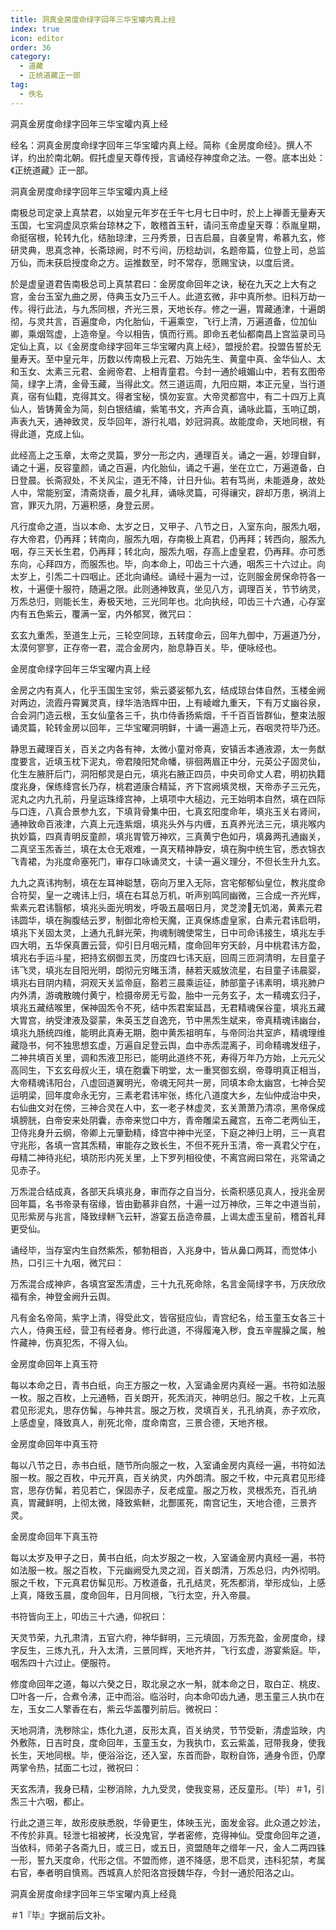 ```yaml
---
title: 洞真金房度命绿字回年三华宝曤内真上经
index: true
icon: editor
order: 36
category:
  - 道藏
  - 正统道藏正一部
tag:
  - 佚名
---
```


洞真金房度命绿字回年三华宝曤内真上经  

经名：洞真金房度命绿字回年三华宝曤内真上经。简称《金房度命经》。撰人不详，约出於南北朝。假托虚皇天尊传授，言诵经存神度命之法。一卷。底本出处：《正统道藏》正一部。  

洞真金房度命绿字回年三华宝曤内真上经  

南极总司定录上真禁君，以始皇元年岁在壬午七月七日中时，於上上禅善无量寿天玉国，七宝洞虚凤京紫台琼林之下，敢稽首玉轩，请问玉帝虚皇天尊：忝胤皇期，命挺宿根，轮转九化，结胎琼津，三丹秀景，日吉启晨，自袭皇冑，希慕九玄，修研灵典，思真念神，长斋琼阙，时不亏间，历稔劫训，名题帝篇，位登上司，总监万仙，而未获启授度命之方。运推数至，时不常存，愿赐宝诀，以度后贤。  

於是虚皇道君告南极总司上真禁君曰：金房度命回年之诀，秘在九天之上大有之宫，金台玉室九曲之房，侍典玉女乃三千人。此道玄微，非中真所参。旧科万劫一传。得行此法，与九炁同根，齐光三景，天地长存。修之一遍，胃藏通津，十遍朗彻，与灵共言，百遍度命，内化胎仙，千遍乘空，飞行上清，万遍道备，位加仙卿，乘烟驾虚，上造帝皇。今以相告，慎而行焉。即命五老仙都南昌上宫监录司马定仙上真，以《金房度命绿字回年三华宝曜内真上经》，盟授於君。投盟告誓於无量寿天。至中皇元年，历数以传南极上元君、万始先生、黄童中真、金华仙人、太和玉女、太素三元君、金阙帝君、上相青童君。今封一通於峨媚山中，若有玄图帝简，绿字上清，金骨玉藏，当得此文。然三道运周，九阳应期，本正元皇，当行道真，宿有仙籍，克得其文。得者宝秘，慎勿妄宣。大帝灵都宫中，有二十四万上真仙人，皆铸黄金为简，刻白银结编，紫笔书文，齐声合真，诵咏此篇，玉响辽朗，声表九天，通神致灵，反华回年，游行礼唱，妙冠洞真。故能度命，天地同根，有得此道，克成上仙。  

此经高上之玉章，太帝之灵篇，罗分一形之内，通理百关。诵之一遍，妙理自鲜，诵之十遍，反容童颜，诵之百遍，内化胎仙，诵之千遍，坐在立亡，万遍道备，白日登晨。长斋寂处，不关风尘，道无不降，计日升仙。若有笃尚，未能遁身，故处人中，常能别室，清斋烧香，晨夕礼拜，诵咏灵篇，可得禳灾，辟却万患，祸消上宫，罪灭九阴，万遍积感，身登云房。  

凡行度命之道，当以本命、太岁之日，又甲子、八节之日，入室东向，服炁九咽，存大帝君，仍再拜；转南向，服炁九咽，存南极上真君，仍再拜；转西向，服炁九咽，存三天长生君，仍再拜；转北向，服炁九咽，存高上虚皇君，仍再拜。亦可悉东向，心拜四方，而服炁也。毕，向本命上，叩齿三十六通，咽炁三十六过止。向太岁上，引炁二十四咽止。还北向诵经。诵经十遍为一过，讫则服金房保命符各一枚，十遍便十服符，随遍之限。此则通神致真，坐见八方，调理百关，节节纳灵，万炁总归，则能长生，寿极天地，三光同年也。北向执经，叩齿三十六通，心存室内有五色紫云，覆满一室，内外郁冥，微咒曰：  

玄玄九重炁，至道生上元，三轮空同琼，五转度命云，回年九御中，万遍道乃分，太漠何寥寥，正存帝一君，混合金房内，胎息静百关。毕，便咏经也。  

金房度命绿字回年三华宝曜内真上经  

金房之内有真人，化乎玉国生宝邻，紫云婆娑郁九玄，结成琼台体自然，玉楼金阙对两边，流霞丹霄翼灵真，绿华浩浩辉中田，上有崚嶒九重天，下有万丈幽谷泉，合会洞门造云根，玉女仙童各三千，执巾侍香扬紫烟，千千百百皆群仙，整束法服诵灵篇，轮转金房以回年，三华宝曜洞明鲜，十诵一遍造上元，吞咽灵符毕乃还。  

静思五藏理百关，百关之内各有神，太微小童对帝真，安镇舌本通液源，太一务猷度要言，近填玉枕下泥丸，帝君陵阳梵命幡，徘徊两眉正中分，元英公子固灵仙，化生左腋肝后门，洞阳郁灵是白元，填兆右腋正四员，中央司命丈人君，明初执籍度兆身，保练绛宫长乃存，桃君道康合精延，齐下宫阙填灵根，天帝赤子三元先，泥丸之内九孔前，丹皇运珠绛宫神，上填项中大槌边，元王始明本自然，填在四际与口连，八真合景参九玄，下填背骨集中田，七真玄阳度命年，填兆玉关右肾间，通神致命百液津，六真上元连紫烟，填兆头外与内缠，五真养光法三元，填兆喉内执妙篇，四真青明反童颜，填兆胃管万神欢，三真黄宁色如丹，填鼻两孔通幽关，二真坚玉炁香兰，填在太仓无艰难，一真天精神静安，填在胸中统生官，悉衣锦衣飞青裙，为兆度命塞死门，审存口咏诵灵文，十读一遍义理分，不但长生升九玄。  

九九之真讳拘制，填在左耳神聪慧，窃向万里入无际，宫宅郁郁仙皇位，教兆度命合符契，皇一之魂讳上归，填在右耳总万机，听声别鸣同幽微，三合成一齐光辉，紫素元君讳翳郁，填兆头面光明发，呼吸五晨咽日月，灵芝滂无饥渴，黄素元君讳圆华，填在胸腹结云罗，制御北帝检天魔，正真保练虚皇家，白素元君讳启明，填兆下关固太灵，上通九孔鲜光荣，拘魂制魄使常生，日中司命讳接生，填兆左手四大明，五华保真置云营，仰引日月咽元精，度命回年穷天龄，月中桃君讳方盈，填兆右手运斗星，把持玄纲御五灵，历度四七讳天庭，回周三匝洞清明，左目童子讳飞灵，填兆左目阳光明，朗彻元穷睹玉清，赫若天威放流星，右目童子讳晨婴，填兆右目阴内精，洞观天关监帝庭，豁若三晨乘运征，肺部童子讳素明，填兆肺户内外清，游魂散魄付黄宁，检摄帝房无亏盈，胎中一元务玄子，太一精魂玄归子，填兆五藏结喉里，保神固炁令不死，结中炁君案延昌，无君精魂保谷童，填兆五藏大胃宫，纳受津液及婴蒙，朱英玉芝自逸充，节中黑炁生斌来，帝真精魂讳幽台，填兆九肠统四维，能明此真寿无期，胞中黄炁祖明车，与帝同治共室庐，精魂理维藏隐书，何不独思想玄虚，万遍自足登云舆，血中赤炁混离子，司命精魂发纽子，二神共填百关里，调和炁液卫形已，能明此道终不死，寿得万年乃方始，上元元父高同生，下玄玄母叔火王，填在胞囊下明堂，太一重冥御玄纲，帝尊明真正相当，大帝精魂讳阳台，八虚回道翼明光，帝魂无阿共一房，同填本命太幽宫，七神合契运明梁，回年度命永无穷，三素老君讳牢张，练化八道度大乡，左仙仲成治中央，右仙曲文对在傍，三神合灵在人中，玄一老子林虚灵，玄关萧萧乃清凉，黑帝保成填膀胱，白帝安来处阴囊，赤帝来觉口中方，青帝雕梁五藏宫，五帝二老两仙王，卫侍兆身升云纲，帝卿上元肇勤精，绛宫中神中光坚，下庭之神归上明，三一真君守兆形，各填一宫其炁精，审能存之致长生，不但不死升玉清，帝一真君父宁在，母精二神待兆纪，填防形内死关里，上下罗列相役使，不离宫阙曰常在，兆常诵之见赤子。  

万炁混合结成真，各部天兵填兆身，审而存之自当分，长斋积感见真人，授兆金房回年篇，名书帝录有宿缘，皆由勤慕非自然，十遍一过万神欣，三年之中道当前，见形紫房与兆言，降致绿軿飞云轩，游宴五岳造帝晨，上谒太虚玉皇前，稽首礼拜更受仙。  

诵经毕，当存室内生自然紫炁，郁勃相沓，入兆身中，皆从鼻口两耳，而觉体小热，口引三十九咽，微咒曰：  

万炁混合成神庐，各填宫室炁清虚，三十九孔死命除，名言金简绿字书，万庆欣欣福有余，神登金阙升云舆。  

凡有金名帝简，紫字上清，得受此文，皆宿挺应仙，青宫纪名，给玉童玉女各三十六人，侍典玉经，营卫有经者身。修行此道，不得履淹入秽，食五辛腥臊之属，触忤藏神，伤真犯炁，不得入仙。  

金房度命回年上真玉符  

每以本命之日，青书白纸，向王方服之一枚，入室诵金房内真经一遍。书符如法服一枚。服之百枚，上元通畅，百关朗开，死炁消灭，神明总归。服之千枚，上元真君见形泥丸，思存仿髴，与神共言。服之万枚，灵填百关，孔孔纳真，赤子欢欣，上感虚皇，降致真人，削死北帝，度命南宫，三景合德，天地齐根。  

金房度命回年中真玉符  

每以八节之日，赤书白纸，随节所向服之一枚，入室诵金房内真经一遍，书符如法服一枚。服之百枚，中元开真，百关纳灵，内外朗清。服之千枚，中元真君见形绛宫，思存仿髴，若见若亡，保固赤子，反老成童。服之万枚，灵根炁充，百孔纳真，胃藏鲜明，上彻太微，降致紫軿，北酆匿死，南宫记生，天地合德，三景齐灵。  

金房度命回年下真玉符  

每以太岁及甲子之日，黄书白纸，向太岁服之一枚，入室诵金房内真经一遍，书符如法服一枚。服之百枚，下元幽阙受九灵之润，百关朗清，万炁总归，内外彻明。服之千枚，下元真君仿髴见形。万枚道备，孔孔结灵，死炁都消，举形成仙，上感上真，降致玉晨，度命回年，日月同根，飞行太空，升入帝晨。  

书符皆向王上，叩齿三十六通，仰祝曰：  

天灵节荣，九孔肃清，五官六府，神华鲜明，三元填固，万炁充盈，金房度命，绿字反生，三炼九孔，升入太清，三景同辉，天地齐并，飞行玄虚，游宴紫庭。毕，咽炁四十六过止。便服符。  

修度命回年之道，每以六癸之日，取北泉之水一斛，就本命之日，取白芷、桃皮、□叶各一斤，合煮令沸，正中而浴。临浴时，向本命叩齿九通，思玉童三人执巾在左，玉女二人擎香在右，紫云华盖覆列前后。微祝曰：  

天地洞清，洗秽除尘，炼化九道，反形太真，百关纳灵，节节受新，清虚监映，内外敷陈，日吉时良，度命回年，玉童玉女，为我执巾，玄云紫盖，冠带我身，使我长生，天地同根。毕，便浴浴讫，还入室，东首而卧，取粉自饰，通身令匝，仍摩两掌令热，拭面二七过，微祝曰：  

天玄炁清，我身已精，尘秽消除，九九受灵，使我变易，还反童形。〔毕〕＃1，引炁三十六咽，都止。  

行此之道三年，故形皮肤悉脱，华骨更生，体映玉光，面发金容。此众道之妙法，不传於非真。轻泄七祖被拷，长没鬼官，学者密修，克得神仙。受度命回年之道，当依科，师弟子各斋九日，或三日，或五日，资盟随年之缯年一尺，金人二两四铢一形，誓九天度命，代形之信。不盟而修，道不降感，思不启灵，违科犯禁，考属右官，奉者明自慎焉。西城真人於阳洛宫授魏华存，今封一通於阳洛之山。  

洞真金房度命绿字回年三华宝曜内真上经竟  

＃1『毕』字据前后文补。  
